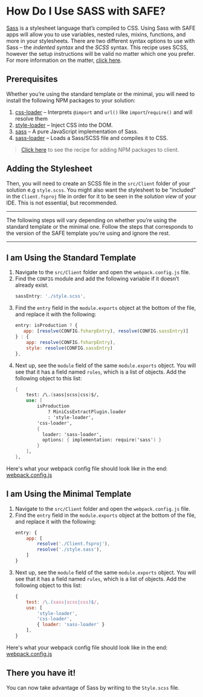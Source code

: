 # How Do I Use SASS with SAFE?
[Sass](https://sass-lang.com) is a stylesheet language that’s compiled to CSS. Using Sass with SAFE apps will allow you to use variables, nested rules, mixins, functions, and more in your stylesheets.
There are two different syntax options to use with Sass – the *indented syntax* and the *SCSS* syntax. This recipe uses SCSS, however the setup instructions will be valid no matter which one you prefer. For more information on the matter, [click here](https://sass-lang.com/documentation/syntax).

## Prerequisites
Whether you’re using the standard template or the minimal, you will need to install the following NPM packages to your solution:
1. [css-loader](https://www.npmjs.com/package/css-loader) – Interprets `@import` and `url()` like `import`/`require()` and will resolve them
2. [style-loader](https://www.npmjs.com/package/style-loader) – Inject CSS into the DOM.
3. [sass](https://www.npmjs.com/package/sass) – A pure JavaScript implementation of  Sass.
4. [sass-loader](https://www.npmjs.com/package/sass-loader) – Loads a Sass/SCSS file and compiles it to CSS.

> [Click here](../package-management/add-npm-package-to-client.md) to see the recipe for adding NPM packages to client.

## Adding the Stylesheet
Then, you will need to create an SCSS file in the `src/Client` folder of your solution e.g `style.scss`. You might also want the stylesheet to be “included” in the `Client.fsproj` file in order for it to be seen in the *solution view* of your IDE. This is not essential, but recommended.

- - - -
The following steps will vary depending on whether you’re using the standard template or the minimal one. Follow the steps that corresponds to the version of the SAFE template you’re using and ignore the rest.  
- - - -

## I am Using the Standard Template
1. Navigate to the `src/Client` folder and open the `webpack.config.js` file.
2. Find the `CONFIG` module and add the following variable if it doesn’t already exist.
    ```javascript
    sassEntry: './style.scss',
    ```
4. Find the `entry` field in the  `module.exports` object at the bottom of the file, and replace it with the following:
    ```javascript
    entry: isProduction ? {
       app: [resolve(CONFIG.fsharpEntry), resolve(CONFIG.sassEntry)]
    } : {
        app: resolve(CONFIG.fsharpEntry),
        style: resolve(CONFIG.sassEntry)
    },
    ```
3. Next up, see the `module` field of the same `module.exports` object. You will see that it has a field named `rules`, which is a list of objects. Add the following object to this list:
    ```fsharp
    {
        test: /\.(sass|scss|css)$/,
        use: [
            isProduction
                ? MiniCssExtractPlugin.loader
                : 'style-loader',
            'css-loader',
            {
              loader: 'sass-loader',
              options: { implementation: require('sass') }
            }
        ],
    },
    ```
Here's what your webpack config file should look like in the end: [webpack.config.js](https://gist.github.com/functionalprogrammer/df7f02e43d6c0f49b6ed75893b551f3a)

## I am Using the Minimal Template
1. Navigate to the `src/Client` folder and open the `webpack.config.js` file.
2. Find the `entry` field in the  `module.exports` object at the bottom of the file, and replace it with the following:
    ```javascript
    entry: {
        app: [
            resolve('./Client.fsproj'), 
            resolve('./style.sass'),
        ]
    }
    ```
3. Next up, see the `module` field of the same `module.exports` object. You will see that it has a field named `rules`, which is a list of objects. Add the following object to this list:
    ```javascript
    {
        test: /\.(sass|scss|css)$/,
        use: [
            'style-loader',
            'css-loader',
            { loader: 'sass-loader' }
        ],
    }
    ```
   
Here's what your webpack config file should look like in the end: [webpack.config.js](https://gist.github.com/functionalprogrammer/948f5c8f7293dd486c2bf2445c2d6b7c)

## There you have it!
You can now take advantage of Sass by writing to the `Style.scss` file.
